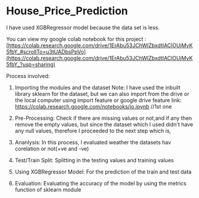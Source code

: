 # House_Price_Prediction

I have used XGBRegressor model because the data set is less.

You can view my google colab notebook for this project :
[https://colab.research.google.com/drive/1ErAbu53JChWlZbxdtIAClOUjMvK5fbY_#scrollTo=u3tUADbsPpVo](https://colab.research.google.com/drive/1ErAbu53JChWlZbxdtIAClOUjMvK5fbY_?usp=sharing)

Process involved:
1. Importing the modules and the dataset
Note: I have used the inbuilt library sklearn for the dataset, but we can also import from the drive or the local computer using import feature or google drive feature
link: https://colab.research.google.com/notebooks/io.ipynb //1st one

2. Pre-Processing:
Check if there are missing values or not,and if any then remove the empty values, but since the dataset which I used didn't have any null values, therefore I proceeded to the next step which is,

3. Ananlysis:
In this process, I evaluated weather the datasets hav corelation or not(+ve and -ve)

4. Test/Train Split:
Splitting in the testing values and training values

5. Using XGBRegressor Model:
For the prediction of the train and test data

6. Evaluation:
Evaluating the accuracy of the model by using the metrics function of sklearn module
